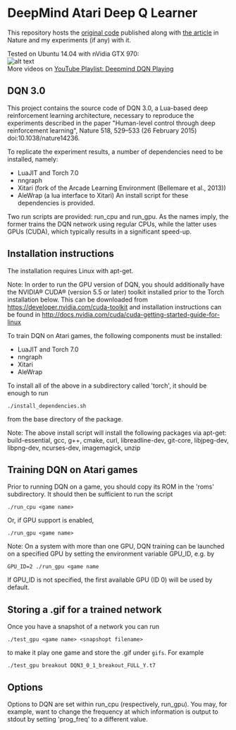 # DeepMind Atari Deep Q Learner
This repository hosts the [original code](https://sites.google.com/a/deepmind.com/dqn/) published along with [the article](http://www.nature.com/nature/journal/v518/n7540/full/nature14236.html) in Nature and my experiments (if any) with it.

Tested on Ubuntu 14.04 with nVidia GTX 970:  
![alt text](https://raw.githubusercontent.com/kuz/DeepMind-Atari-Deep-Q-Learner/master/gifs/breakout.gif "Playing Breakout")  
More videos on [YouTube Playlist: Deepmind DQN Playing](https://www.youtube.com/playlist?list=PLgOp827qARy0qNyZq5Y6S6vRJO3tb1WcW)

DQN 3.0
-------

This project contains the source code of DQN 3.0, a Lua-based deep reinforcement
learning architecture, necessary to reproduce the experiments
described in the paper "Human-level control through deep reinforcement
learning", Nature 518, 529–533 (26 February 2015) doi:10.1038/nature14236.

To replicate the experiment results, a number of dependencies need to be
installed, namely:
* LuaJIT and Torch 7.0
* nngraph
* Xitari (fork of the Arcade Learning Environment (Bellemare et al., 2013))
* AleWrap (a lua interface to Xitari)
An install script for these dependencies is provided.

Two run scripts are provided: run_cpu and run_gpu. As the names imply,
the former trains the DQN network using regular CPUs, while the latter uses
GPUs (CUDA), which typically results in a significant speed-up.

Installation instructions
-------------------------

The installation requires Linux with apt-get.

Note: In order to run the GPU version of DQN, you should additionally have the
NVIDIA® CUDA® (version 5.5 or later) toolkit installed prior to the Torch
installation below.
This can be downloaded from https://developer.nvidia.com/cuda-toolkit
and installation instructions can be found in
http://docs.nvidia.com/cuda/cuda-getting-started-guide-for-linux


To train DQN on Atari games, the following components must be installed:
* LuaJIT and Torch 7.0
* nngraph
* Xitari
* AleWrap

To install all of the above in a subdirectory called 'torch', it should be enough to run

    ./install_dependencies.sh

from the base directory of the package.


Note: The above install script will install the following packages via apt-get:
build-essential, gcc, g++, cmake, curl, libreadline-dev, git-core, libjpeg-dev,
libpng-dev, ncurses-dev, imagemagick, unzip

Training DQN on Atari games
---------------------------

Prior to running DQN on a game, you should copy its ROM in the 'roms' subdirectory.
It should then be sufficient to run the script

    ./run_cpu <game name>

Or, if GPU support is enabled,

    ./run_gpu <game name>


Note: On a system with more than one GPU, DQN training can be launched on a
specified GPU by setting the environment variable GPU_ID, e.g. by

    GPU_ID=2 ./run_gpu <game name

If GPU_ID is not specified, the first available GPU (ID 0) will be used by default.

Storing a .gif for a trained network
------------------------------------

Once you have a snapshot of a network you can run

	./test_gpu <game name> <snapshopt filename>

to make it play one game and store the .gif under `gifs`. For example

	./test_gpu breakout DQN3_0_1_breakout_FULL_Y.t7

Options
-------

Options to DQN are set within run_cpu (respectively, run_gpu). You may,
for example, want to change the frequency at which information is output 
to stdout by setting 'prog_freq' to a different value.
